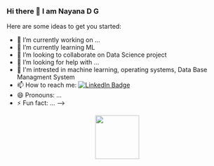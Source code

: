 ### Hi there 👋 I am Nayana D G

Here are some ideas to get you started:

- 🔭 I’m currently working on ...
- 🌱 I’m currently learning ML
- 👯 I’m looking to collaborate on Data Science project
- 🤔 I’m looking for help with ...
- 💬 I'm intrested in machine learning, operating systems, Data Base Managment System
- 📫 How to reach me: <a href="www.linkedin.com/in/nayana-d-g-14a75a218">
    <img src="https://img.shields.io/badge/LinkedIn-blue?style=for-the-badge&logo=linkedin&logoColor=white" alt="LinkedIn Badge"/>
  </a>
- 😄 Pronouns: ...
- ⚡ Fun fact: ...
-->

<div id="header" align="center">
  <img src="https://media.giphy.com/media/M9gbBd9nbDrOTu1Mqx/giphy.gif" width="100"/>
</div>
